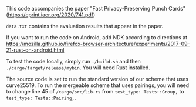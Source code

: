 This code accompanies the paper "Fast Privacy-Preserving Punch Cards" (https://eprint.iacr.org/2020/741.pdf)

`data.txt` contains the evaluation results that appear in the paper. 

If you want to run the code on Android, add NDK according to directions at https://mozilla.github.io/firefox-browser-architecture/experiments/2017-09-21-rust-on-android.html

To test the code locally, simply run `./build.sh` and then `./cargo/target/release/mybin`. You will need Rust installed. 

The source code is set to run the standard version of our scheme that uses curve25519. To run the mergeable scheme that uses pairings, you will need to change line 45 of `/cargo/src/lib.rs` from `test_type: Tests::Group,` to `test_type: Tests::Pairing,`. 
